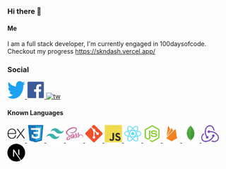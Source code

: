 ### Hi there 👋

#### Me
  I am a full stack developer, I'm currently engaged in 100daysofcode.
Checkout my progress https://skndash.vercel.app/

### Social
  <a href='https://www.twitter.com/skndash96'> <img width='40px' height='40px' alt='tw' src='https://raw.githubusercontent.com/devicons/devicon/master/icons/twitter/twitter-original.svg'> </a>
  <a href='https://www.facebook.com/profile.php?id=100069959961730'> <img width='40px' height='40px' alt='tw' src='https://raw.githubusercontent.com/devicons/devicon/master/icons/facebook/facebook-original.svg'> </a>
  <a href='https://www.reddit.com/u/skndash96'> <img width='40px' height='40px' alt='tw' src='https://raw.githubusercontent.com/devicons/devicon/master/icons/reddit/reddit-original.svg'> </a>

#### Known Languages
<a href='https://expressjs.com'> <img src='https://raw.githubusercontent.com/devicons/devicon/master/icons/express/express-original.svg' alt='express' width='40px' height='40px'> </a>
<a href='https://css3.com'> <img src='https://raw.githubusercontent.com/devicons/devicon/master/icons/css3/css3-original.svg' alt='css3' width='40px' height='40px'> </a>
<a href='https://tailwindcss.com'> <img src='https://raw.githubusercontent.com/devicons/devicon/master/icons/tailwindcss/tailwindcss-plain.svg' alt='tailwindcss' width='40px' height='40px'> </a>
<a href='https://sass.com'> <img src='https://raw.githubusercontent.com/devicons/devicon/master/icons/sass/sass-original.svg' alt='sass' width='40px' height='40px'> </a>
<a href='https://git.com'> <img src='https://raw.githubusercontent.com/devicons/devicon/master/icons/git/git-original.svg' alt='git' width='40px' height='40px'> </a>
<a href='https://javascript.com'> <img src='https://raw.githubusercontent.com/devicons/devicon/master/icons/javascript/javascript-original.svg' alt='js' width='40px' height='40px'> </a>
<a href='https://reactjs.com'> <img src='https://raw.githubusercontent.com/devicons/devicon/master/icons/react/react-original.svg' alt='react' width='40px' height='40px'> </a>
<a href='https://nodejs.org'> <img src='https://raw.githubusercontent.com/devicons/devicon/master/icons/nodejs/nodejs-original.svg' alt='node' width='40px' height='40px'> </a>
<a href='https://firebase.com'> <img src='https://raw.githubusercontent.com/devicons/devicon/master/icons/firebase/firebase-plain.svg' alt='firebase' width='40px' height='40px'> </a>
<a href='https://mongodb.com'> <img src='https://raw.githubusercontent.com/devicons/devicon/master/icons/mongodb/mongodb-original.svg' alt='mongodb' width='40px' height='40px'> </a>
<a href='https://reduxjs.com'> <img src='https://raw.githubusercontent.com/devicons/devicon/master/icons/redux/redux-original.svg' alt='redux' width='40px' height='40px'> </a>
<a href='https://nextjs.com'> <img src='https://raw.githubusercontent.com/devicons/devicon/master/icons/nextjs/nextjs-original.svg' alt='next' width='40px' height='40px'> </a>

<!--
**skndash96/skndash96** is a ✨ _special_ ✨ repository because its `README.md` (this file) appears on your GitHub profile.

Here are some ideas to get you started:

- 🔭 I’m currently working on ...
- 🌱 I’m currently learning ...
- 👯 I’m looking to collaborate on ...
- 🤔 I’m looking for help with ...
- 💬 Ask me about ...
- 📫 How to reach me: ...
- 😄 Pronouns: ...
- ⚡ Fun fact: ...
-->
